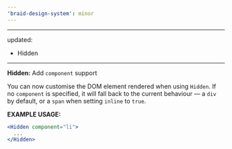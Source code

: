 ```yaml
---
'braid-design-system': minor
---
```


---
updated:
  - Hidden
---

**Hidden:** Add `component` support

You can now customise the DOM element rendered when using `Hidden`. If no `component` is specified, it will fall back to the current behaviour — a `div` by default, or a `span` when setting `inline` to `true`.

**EXAMPLE USAGE:**
```jsx
<Hidden component="li">
  ...
</Hidden>
```
